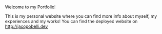 Welcome to my Portfolio!

This is my personal website where you can find more info about myself, my experiences and my works!
You can find the deployed website on http://jacopobelli.dev

